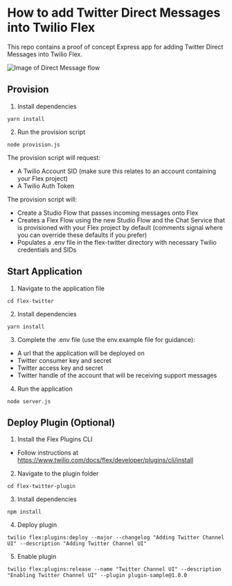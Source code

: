 # How to add Twitter Direct Messages into Twilio Flex
This repo contains a proof of concept Express app for adding Twitter Direct Messages into Twilio Flex.

![Image of Direct Message flow](https://user-images.githubusercontent.com/46247485/125089637-6d7d3280-e0c6-11eb-85fb-b1acf7b21b45.png)

## Provision
1. Install dependencies
```
yarn install
```

2. Run the provision script
```
node provision.js
```

The provision script will request:
* A Twilio Account SID (make sure this relates to an account containing your Flex project)
* A Twilio Auth Token 

The provision script will:
* Create a Studio Flow that passes incoming messages onto Flex
* Creates a Flex Flow using the new Studio Flow and the Chat Service that is provisioned with your Flex project by default (comments signal where you can override these defaults if you prefer)
* Populates a .env file in the flex-twitter directory with necessary Twilio credentials and SIDs

## Start Application
1. Navigate to the application file
```
cd flex-twitter
```

2. Install dependencies
```
yarn install
```

3. Complete the .env file (use the env.example file for guidance):
* A url that the application will be deployed on
* Twitter consumer key and secret
* Twitter access key and secret
* Twitter handle of the account that will be receiving support messages

4. Run the application
```
node server.js
```

## Deploy Plugin (Optional)
1. Install the Flex Plugins CLI
* Follow instructions at https://www.twilio.com/docs/flex/developer/plugins/cli/install

2. Navigate to the plugin folder
```
cd flex-twitter-plugin
```

3. Install dependencies
```
npm install
```

4. Deploy plugin
```
twilio flex:plugins:deploy --major --changelog "Adding Twitter Channel UI" --description "Adding Twitter Channel UI"
```

5. Enable plugin
```
twilio flex:plugins:release --name "Twitter Channel UI" --description "Enabling Twitter Channel UI" --plugin plugin-sample@1.0.0
```

